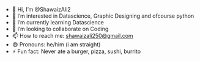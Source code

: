 - 👋 Hi, I’m @ShawaizAli2
- 👀 I’m interested in Datascience, Graphic Designing and ofcourse python
- 🌱 I’m currently learning Datascience
- 💞️ I’m looking to collaborate on Coding
- 📫 How to reach me: shawaizali250@gmail.com
- 😄 Pronouns: he/him (i am straight)
- ⚡ Fun fact: Never ate a burger, pizza, sushi, burrito
